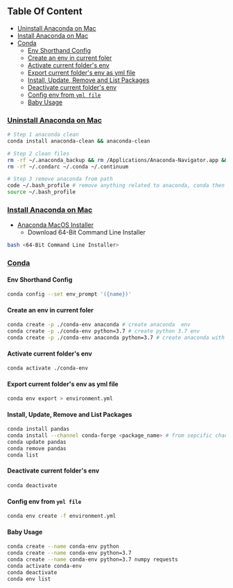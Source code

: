 <!-- START doctoc generated TOC please keep comment here to allow auto update -->
<!-- DON'T EDIT THIS SECTION, INSTEAD RE-RUN doctoc TO UPDATE -->
## Table Of Content

- [Uninstall Anaconda on Mac](#uninstall-anaconda-on-mac)
- [Install Anaconda on Mac](#install-anaconda-on-mac)
- [Conda](#conda)
  - [Env Shorthand Config](#env-shorthand-config)
  - [Create an env in current foler](#create-an-env-in-current-foler)
  - [Activate current folder's env](#activate-current-folders-env)
  - [Export current folder's env as yml file](#export-current-folders-env-as-yml-file)
  - [Install, Update, Remove and List Packages](#install-update-remove-and-list-packages)
  - [Deactivate current folder's env](#deactivate-current-folders-env)
  - [Config env from `yml file`](#config-env-from-yml-file)
  - [Baby Usage](#baby-usage)

<!-- END doctoc generated TOC please keep comment here to allow auto update -->

### [Uninstall Anaconda on Mac](https://www.jianshu.com/p/8747a347ea8b)
```sh
# Step 1 anaconda clean
conda install anaconda-clean && anaconda-clean

# Step 2 clean files
rm -rf ~/.anaconda_backup && rm /Applications/Anaconda-Navigator.app && rm -rf ~/anaconda
rm -rf ~/.condarc ~/.conda ~/.continuum

# Step 3 remove anaconda from path
code ~/.bash_profile # remove anything related to anaconda, conda then save
source ~/.bash_profile
```

### [Install Anaconda on Mac](https://docs.anaconda.com/anaconda/install/mac-os/)
- [Anaconda MacOS Installer](https://www.anaconda.com/distribution/#download-section)
  - Download 64-Bit Command Line Installer
```sh
bash <64-Bit Command Line Installer>
```

### [Conda](https://towardsdatascience.com/a-guide-to-conda-environments-bc6180fc533)
#### Env Shorthand Config
```sh
conda config --set env_prompt '({name})'
```

#### Create an env in current foler
```sh
conda create -p ./conda-env anaconda # create anaconda  env
conda create -p ./conda-env python=3.7 # create python 3.7 env
conda create -p ./conda-env anaconda python=3.7 # create anaconda with python 3.7
```


#### Activate current folder's env
```sh
conda activate ./conda-env
```

#### Export current folder's env as yml file
```sh
conda env export > environment.yml
```

#### Install, Update, Remove and List Packages
```sh
conda install pandas
conda install --channel conda-forge <package_name> # from sepcific channel
conda update pandas
conda remove pandas
conda list
```

#### Deactivate current folder's env
```sh
conda deactivate
```

#### Config env from `yml file`
```sh
conda env create -f environment.yml
```


#### Baby Usage
```sh
conda create --name conda-env python
conda create --name conda-env python=3.7
conda create --name conda-env python=3.7 numpy requests
conda activate conda-env
conda deactivate
conda env list
```

